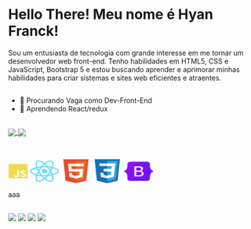 # Hello There! Meu nome é Hyan Franck!

Sou um entusiasta de tecnologia com grande interesse em me tornar um desenvolvedor web front-end. Tenho habilidades em HTML5, CSS e JavaScript, Bootstrap 5 e estou buscando aprender e aprimorar minhas habilidades para criar sistemas e sites web eficientes e atraentes. 

##

- 🔭 Procurando Vaga como Dev-Front-End
- 🌱 Aprendendo React/redux

##

<a href="https://github.com/anuraghazra/github-readme-stats">
  <img align="center" height="250px" src="https://github-readme-stats.vercel.app/api?username=HyanFranck&theme=codeSTACKr&count_private=true" />
</a>
<a href="https://github.com/anuraghazra/convoychat">
  <img align="center" height="250px" src="https://github-readme-stats.vercel.app/api/top-langs/?username=HyanFranck&layout=compact)](https://github.com/HyanFranck/github-readme-stats" />
</a>

##

<div style="display: inline_block"><br>
  <img align="center" alt="Rafa-Js" height="30" width="40" src="https://raw.githubusercontent.com/devicons/devicon/master/icons/javascript/javascript-plain.svg">
  <img align="center" alt="Rafa-React" height="50" width="60" src="https://raw.githubusercontent.com/devicons/devicon/master/icons/react/react-original.svg">
  <img align="center" alt="Rafa-HTML" height="50" width="60" src="https://raw.githubusercontent.com/devicons/devicon/master/icons/html5/html5-original.svg">
  <img align="center" alt="Rafa-CSS" height="50" width="60" src="https://raw.githubusercontent.com/devicons/devicon/master/icons/css3/css3-original.svg">
  <img align="center" alt="Rafa-CSS" height="50" width="60" src="https://github.com/devicons/devicon/blob/1119b9f84c0290e0f0b38982099a2bd027a48bf1/icons/bootstrap/bootstrap-original.svg">
  
          
aaa
</div>
  
  ##
 
<div> 
   <a href="https://www.linkedin.com/in/hyanfranck/" target="_blank"><img src="https://img.shields.io/badge/-LinkedIn-%230077B5?style=for-the-badge&logo=linkedin&logoColor=white" target="_blank"></a>
  <a href = "mailto:hfranck.jr3@gmail.com"><img src="https://img.shields.io/badge/-Gmail-%23333?style=for-the-badge&logo=gmail&logoColor=white" target="_blank"></a>
 <a href="https://discordapp.com/users/Absalen#4453" target="_blank"><img src="https://img.shields.io/badge/Discord-7289DA?style=for-the-badge&logo=discord&logoColor=white" target="_blank"></a> 
  <a href="https://www.sololearn.com/profile/15058933" target="_blank"><img src="https://img.shields.io/badge/-Sololearn-3a464b?style=for-the-badge&logo=Sololearn&logoColor=white" target="_blank"></a> 
</div>
